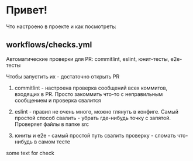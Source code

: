 # Привет!

Что настроено в проекте и как посмотреть:

## workflows/checks.yml

Автоматические проверки для PR: commitlint, eslint, юнит-тесты, e2e-тесты

Чтобы запустить их - достаточно открыть PR

1. commitlint - настроена проверка сообщений всех коммитов, входящих в PR. Просто закоммить что-то с неправильным сообщением и проверка свалится

2. eslint - правил не очень много, можно глянуть в конфиге. Самый простой способ свалить - убрать где-нибудь точку с запятой. Проверяет файлы в папке src

3. юниты и e2e - самый простой путь свалить проверку - сломать что-нибудь в самом тесте

some text for check
